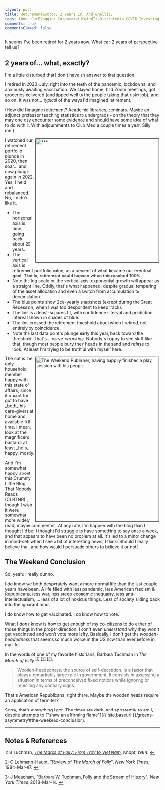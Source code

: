 ```yaml
---
layout: post
title: Retirement&colon; 2 Years In, And &hellip;
tags: About CatBlogging CorporateLifeAndItsDiscontents COVID Investing Politics Retirement
comments: true
commentsClosed: false
---
```


It seems I've been retired for 2 years now.  What can 2 years of perspective tell us?


## 2 years of&hellip; what, exactly?  

I'm a little disturbed that I don't have an answer to that question.  

I retired in 2020-July, right into the teeth of the pandemic, lockdowns, and anxiously
awaiting vaccination.  We stayed home, had Zoom meetings, got groceries delivered (and
tipped well to the people taking that risky job), and so on.  It was not&hellip; _typical_
of the ways I'd imagined retirement.  

(How did I imagine retirement?  Academic libraries, seminars.  Maybe an adjunct professor
teaching statistics to undergrads &ndash; on the theory that they may one day encounter
some evidence and should have some idea of what to do with it.  With adjournments to
Club Med a couple times a year.  Silly me.)  

<a href="{{ site.baseurl }}/images/2022-07-01-two-years-retired-portfolio-values-over-time.jpg"><img src="{{ site.baseurl }}/images/2022-07-01-two-years-retired-portfolio-values-over-time-thumb.jpg" width="400" height="***" alt="***" title="***" style="float: right; margin: 3px 3px 3px 3px; border: 1px solid #000000;"></a>
I watched our retirement portfolio plunge in 2020, then soar&hellip; and now plunge again
in 2022.  Yes, I held and rebalanced.  No, I didn't like it.  
- The horizontal axis is time, going back about 20 years.  
- The vertical axis is retirement portfolio value, as a percent of what became our 
  eventual goal.  That is, retirement could happen when this reached 100%.  
- Note the log scale on the vertical axis: exponential growth will appear as a straight
  line.  Oddly, that's what happened, despite gradual tempering of the asset allocation
  and even a switch from accumulation to decumulation.  
- The blue points show 2ce-yearly snapshots (except during the Great Recession, when I was
  too despondent to keep track).  
- The line is a least-squares fit, with confidence interval and prediction interval shown
  in shades of blue.  
- The line crossed the retirement threshold about when I retired, not entirely by
  coincidence.  
- Note the last data point's plunge early this year, back toward the threshold.  That's&hellip;
  _nerve-wracking._  Nobody's happy to see stuff like that, though most people bury their
  heads in the sand and refuse to look.  At least I'm trying to be truthful with myself here.  

<img src="{{ site.baseurl }}/images/2022-07-01-two-years-retired-weekend-publisher.jpg" width="400" height="533" alt="The Weekend Publisher, having happily finished a  play session with his people" title="The Weekend Publisher, having happily finished a  play session with his people" style="float: right; margin: 3px 3px 3px 3px; border: 1px solid #000000;">
The cat is the only household member happy with this state of affairs, since it meant he got to have
_both_ his care-givers at home and available full-time.  I mean, look at the magnificent
bastard: at least _he's_ happy, mostly.  

And I'm somewhat happy about this Crummy Little Blog That Nobody Reads (CLBTNR) , though I
wish it were somewhat more widely read, maybe commented.  At any rate, I'm happier with
the blog than I thought I'd be: I thought I'd struggle to have something to say once a
week, and that appears to have been no problem at all.  It's led to a minor change in
mind-set: when I see a bit of interesting news, I think: Should I really believe that, and
how would I persuade others to believe it or not?  


## The Weekend Conclusion  

So, yeah: I really dunno.  

I _do_ know we both desperately want a more normal life than the last couple years have
been.  A life filled with less pandemic, less American fascism &amp; Republicans, less war,
less steep economic inequality, less anti-intellectualism, &hellip; less of a lot of
noxious things.  Less of society sliding back into the ignorant mud.  

I do know how to get vaccinated.  I do know how to vote.  

What I _don't_ know is how to get enough of my co-citizens to do either of those things in
the proper direction.  I don't even _understand_ why they won't get vaccinated and won't
vote more lefty.  Basically, I don't get the _wooden-headedness_ that seems so much worse in
the US now than ever before in my life.  

In the words of one of my favorite historians, Barbara Tuchman in _The March of Folly_ <sup id="fn1a">[[1]](#fn1)</sup> <sup id="fn2a">[[2]](#fn2)</sup> <sup id="fn3a">[[3]](#fn3)</sup>:  

> Wooden-headedness, the source of self-deception, is a factor that plays a remarkably
> large role in government. It consists in assessing a situation in terms of preconceived
> fixed notions while ignoring or rejecting any contrary signs.  

That's American Republicans, right there.  Maybe the wooden heads require an
application of termites?  

Sorry, that's everything I got.  The times are dark, and apparently so am I, despite attempts to 
["show an affirming flame"]({{ site.baseurl }}/greens-asymmetry/#the-weekend-conclusion).  

---

## Notes &amp; References  

<!--
<sup id="fn1a">[[1]](#fn1)</sup>

<a id="fn1">1</a>: ***, ["***"](***), *** [↩](#fn1a)  

<a href="{{ site.baseurl }}/images/***">
  <img src="{{ site.baseurl }}/images/***" width="400" height="***" alt="***" title="***" style="float: right; margin: 3px 3px 3px 3px; border: 1px solid #000000;">
</a>

<iframe width="400" height="224" src="***" allow="accelerometer; encrypted-media; gyroscope; picture-in-picture" allowfullscreen style="float: right; margin: 3px 3px 3px 3px; border: 1px solid #000000;"></iframe>
-->

<a id="fn1">1</a>: B Tuchman, [_The March of Folly: From Troy to Viet Nam_](https://www.amazon.com/March-Folly-Troy-Vietnam/dp/0394527771/), Knopf, 1984. [↩](#fn1a)  

<a id="fn2">2</a>: C Lehmann-Haupt, ["Review of _The March of Folly_"](https://www.nytimes.com/1984/03/07/books/books-of-the-times-034849.html), _New York Times_, 1984-Mar-07. [↩](#fn2a)  

<a id="fn3">3</a>: J Meacham, ["Barbara W. Tuchman, Folly and the Stream of History"](https://www.nytimes.com/2018/03/14/books/review/barbara-w-tuchman-march-of-folly.html), _New York Times_, 2018-Mar-14. [↩](#fn3a)  
